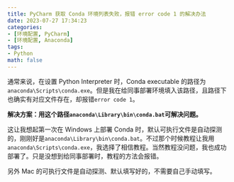 ```yaml
---
title: PyCharm 获取 Conda 环境列表失败，报错 error code 1 的解决办法
date: 2023-07-27 17:34:23
categories:
- [环境配置, PyCharm]
- [环境配置, Anaconda]
tags:
- Python
math: false
---
```


通常来说，在设置 Python Interpreter 时，Conda executable 的路径为`anaconda\Scripts\conda.exe`。但是我在给同事部署环境填入该路径，且路径下也确实有对应文件存在，却报错`error code 1`。

**解决方案：用这个路径`anaconda\Library\bin\conda.bat`可解决问题。**

这让我想起第一次在 Windows 上部署 Conda 时，默认可执行文件是自动探测的，刚刚好是`anaconda\Library\bin\conda.bat`。不过那个时候教程让我用`anaconda\Scripts\conda.exe`，我选择了相信教程。当然教程没问题，我也成功部署了。只是没想到给同事部署时，教程的方法会报错。

另外 Mac 的可执行文件是自动探测、默认填写好的，不需要自己手动填写。
